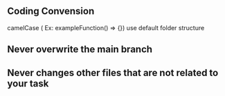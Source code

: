 ## Coding Convension

camelCase ( Ex: exampleFunction() => {})
use default folder structure

## Never overwrite the main branch
## Never changes other files that are not related to your task
